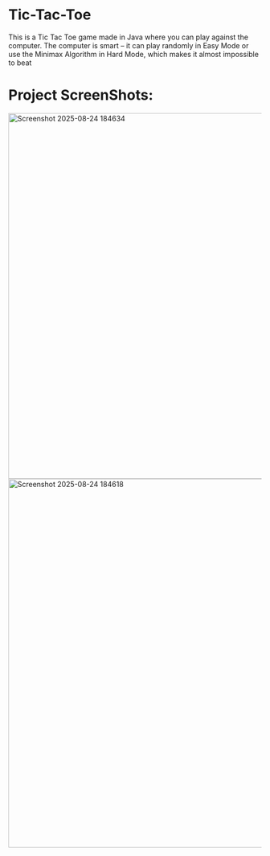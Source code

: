 # Tic-Tac-Toe
This is a Tic Tac Toe game made in Java where you can play against the computer. The computer is smart – it can play randomly in Easy Mode or use the Minimax Algorithm in Hard Mode, which makes it almost impossible to beat

# Project ScreenShots:


<img width="644" height="728" alt="Screenshot 2025-08-24 184634" src="https://github.com/user-attachments/assets/341a46d0-ed1f-4a70-a74e-7f66c26a624e" />

<img width="655" height="734" alt="Screenshot 2025-08-24 184618" src="https://github.com/user-attachments/assets/1b6e8b21-3dc8-49b4-b0c9-6a59e40cc1a5" />

